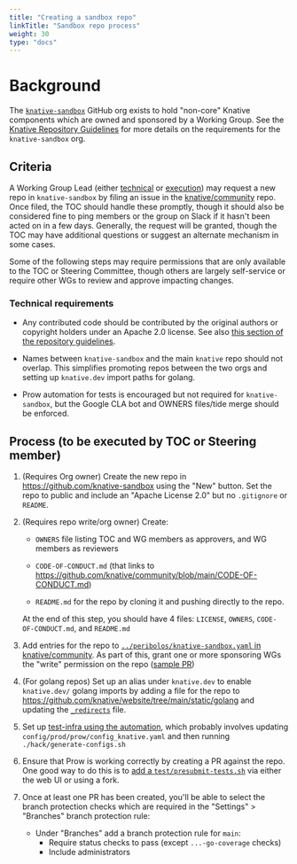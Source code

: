 ```yaml
---
title: "Creating a sandbox repo"
linkTitle: "Sandbox repo process"
weight: 30
type: "docs"
---
```


<!-- NOTE: some portion of this document is also reproduced in
/.github/ISSUE_TEMPLATES/new-repo.md. If you are updating the steps here, you
may need to look there, too. -->

# Background

The [`knative-sandbox`](https://github.com/knative-sandbox) GitHub org exists to
hold "non-core" Knative components which are owned and sponsored by a Working
Group. See the [Knative Repository Guidelines](../REPOSITORY-GUIDELINES.md) for
more details on the requirements for the `knative-sandbox` org.

## Criteria

A Working Group Lead (either
[technical](../ROLES.md#working-group-technical-lead) or
[execution](../ROLES.md#working-group-execution-lead)) may request a new repo in
`knative-sandbox` by filing an issue in the
[knative/community](https://github.com/knative/community/issues/new?template=new-repo.md)
repo. Once filed, the TOC should handle these promptly, though it should also be
considered fine to ping members or the group on Slack if it hasn't been acted on
in a few days. Generally, the request will be granted, though the TOC may have
additional questions or suggest an alternate mechanism in some cases.

Some of the following steps may require permissions that are only available to
the TOC or Steering Committee, though others are largely self-service or require
other WGs to review and approve impacting changes.

### Technical requirements

- Any contributed code should be contributed by the original authors or
  copyright holders under an Apache 2.0 license. See also
  [this section of the repository guidelines](../REPOSITORY-GUIDELINES.md#creation).

- Names between `knative-sandbox` and the main `knative` repo should not
  overlap. This simplifies promoting repos between the two orgs and setting up
  `knative.dev` import paths for golang.

- Prow automation for tests is encouraged but not required for
  `knative-sandbox`, but the Google CLA bot and OWNERS files/tide merge should
  be enforced.

## Process (to be executed by TOC or Steering member)

1. (Requires Org owner) Create the new repo in
   https://github.com/knative-sandbox using the "New" button. Set the repo to
   public and include an "Apache License 2.0" but no `.gitignore` or `README`.

1. (Requires repo write/org owner) Create:

   - `OWNERS` file listing TOC and WG members as approvers, and WG members as
     reviewers

   - `CODE-OF-CONDUCT.md` (that links to
     https://github.com/knative/community/blob/main/CODE-OF-CONDUCT.md)

   - `README.md` for the repo by cloning it and pushing directly to the repo.

   At the end of this step, you should have 4 files: `LICENSE`, `OWNERS`,
   `CODE-OF-CONDUCT.md`, and `README.md`

1. Add entries for the repo to
   [`../peribolos/knative-sandbox.yaml` in knative/community](https://github.com/knative/community/peribolos/knative-sandbox.yaml).
   As part of this, grant one or more sponsoring WGs the "write" permission on
   the repo ([sample PR](https://github.com/knative/community/pull/170))

1. (For golang repos) Set up an alias under `knative.dev` to enable
   `knative.dev/` golang imports by adding a file for the repo to
   https://github.com/knative/website/tree/main/static/golang and updating the
   [`_redirects`](https://github.com/knative/website/blob/main/static/_redirects)
   file.

1. Set up
   [test-infra using the automation](https://github.com/knative/test-infra/blob/main/guides/prow_setup.md#setting-up-prow-for-a-new-repo-reviewers-assignment-and-auto-merge),
   which probably involves updating `config/prod/prow/config_knative.yaml` and
   then running `./hack/generate-configs.sh`

1. Ensure that Prow is working correctly by creating a PR against the repo. One
   good way to do this is to
   [add a `test/presubmit-tests.sh`](https://github.com/knative-sandbox/discovery/pull/1)
   via either the web UI or using a fork.

1. Once at least one PR has been created, you'll be able to select the branch
   protection checks which are required in the "Settings" > "Branches" branch
   protection rule:

   - Under "Branches" add a branch protection rule for `main`:
     - Require status checks to pass (except `...-go-coverage` checks)
     - Include administrators
